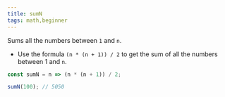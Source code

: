 ```yaml
---
title: sumN
tags: math,beginner
---
```


Sums all the numbers between `1` and `n`.

- Use the formula `(n * (n + 1)) / 2` to get the sum of all the numbers between 1 and `n`.

```js
const sumN = n => (n * (n + 1)) / 2;
```

```js
sumN(100); // 5050
```
